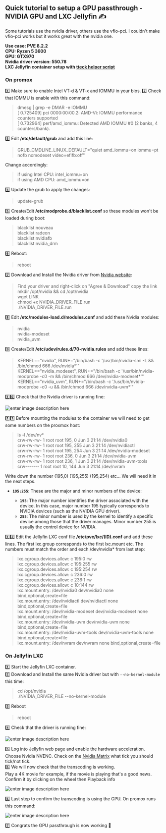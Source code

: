 
## Quick tutorial to setup a GPU passthrough - NVIDIA GPU and LXC Jellyfin ✍️

Some tutorials use the nvidia driver, others use the vfio-pci. I couldn't make vfio-pci works but it works great with the nvidia one.

**Use case: 
PVE 8.2.2  
CPU: Ryzen 5 3600  
GPU: GTX970  
Nvidia driver version: 550.78  
LXC Jellyfin container setup with [tteck helper script](https://helper-scripts.com/scripts)**  

### On promox

:one: Make sure to enable Intel VT-d & VT-x and IOMMU in your bios.
:two: Check that IOMMU is enable with this command:
> dmesg | grep -e DMAR -e IOMMU  
> [    0.725409] pci 0000:00:00.2: AMD-Vi: IOMMU performance counters supported  
[    0.732964] perf/amd_iommu: Detected AMD IOMMU #0 (2 banks, 4 counters/bank).

:three: Edit **/etc/default/grub** and add this line:

>  GRUB_CMDLINE_LINUX_DEFAULT="quiet amd_iommu=on iommu=pt nofb nomodeset video=efifb:off"  

Change accordingly:  
>if using Intel CPU: intel_iommu=on  
>if using AMD CPU: amd_iommu=on  

:four: Update the grub to apply the changes:  
> update-grub

:five: Create/Edit **/etc/modprobe.d/blacklist.conf** so these modules won't be loaded during boot:
> blacklist nouveau  
blacklist radeon  
blacklist nvidiafb  
blacklist nvidia_drm

:six: Reboot:  
> reboot

:seven: Download and Install the Nvidia driver from [Nvidia website](https://www.nvidia.com/Download/index.aspx):
> Find your driver and right-click on "Agree & Download" copy the link  
> mkdir /opt/nvidia && cd /opt/nvidia  
> wget LINK  
> chmod +x NVIDIA_DRIVER_FILE.run  
> ./NVIDIA_DRIVER_FILE.run

:eight: Edit **/etc/modules-load.d/modules.conf** and add these Nvidia modules:
> nvidia  
> nvidia-modeset  
> nvidia_uvm  

:nine: Create/Edit **/etc/udev/rules.d/70-nvidia.rules** and add these lines:  
> KERNEL=="nvidia", RUN+="/bin/bash -c '/usr/bin/nvidia-smi -L && /bin/chmod 666 /dev/nvidia*'"  
> KERNEL=="nvidia_modeset", RUN+="/bin/bash -c '/usr/bin/nvidia-modprobe -c0 -m && /bin/chmod 666 /dev/nvidia-modeset*'"  
> KERNEL=="nvidia_uvm", RUN+="/bin/bash -c '/usr/bin/nvidia-modprobe -c0 -u && /bin/chmod 666 /dev/nvidia-uvm*'"  

:one::zero: Check that the Nvidia driver is running fine:  

![enter image description here](https://i.imgur.com/2RJSwCl.png)

:one::one:  Before mounting the modules to the container we will need to get some numbers on the proxmox host:
> ls -l /dev/nv*  
crw-rw-rw- 1 root root 195,   0 Jun  3 21:14 /dev/nvidia0  
crw-rw-rw- 1 root root 195, 255 Jun  3 21:14 /dev/nvidiactl  
crw-rw-rw- 1 root root 195, 254 Jun  3 21:14 /dev/nvidia-modeset  
crw-rw-rw- 1 root root 236,   0 Jun  3 21:14 /dev/nvidia-uvm  
crw-rw-rw- 1 root root 236,   1 Jun  3 21:14 /dev/nvidia-uvm-tools  
crw------- 1 root root  10, 144 Jun  3 21:14 /dev/nvram  

Write down the number (195,0) (195,255) (195,254) etc... We will need it in the next steps.
-   **`195:255`**: These are the major and minor numbers of the device:
    
    -   **`195`**: The major number identifies the driver associated with the device. In this case, major number 195 typically corresponds to NVIDIA devices (such as the NVIDIA GPU driver).
    -  **`255`**: The minor number is used by the kernel to identify a specific device among those that the driver manages. Minor number 255 is usually the control device for NVIDIA.


:one::two: Edit the Jellyfin LXC conf file **/etc/pve/lxc/(ID).conf** and add these lines. The first lxc.group corresponds to the first lxc.mount etc. 
The numbers must match the order and each /dev/nvidia* from last step:
> lxc.cgroup.devices.allow: c 195:0 rw  
lxc.cgroup.devices.allow: c 195:255 rw  
lxc.cgroup.devices.allow: c 195:254 rw  
lxc.cgroup.devices.allow: c 236:0 rw  
lxc.cgroup.devices.allow: c 236:1 rw  
lxc.cgroup.devices.allow: c 10:144 rw  
lxc.mount.entry: /dev/nvidia0 dev/nvidia0 none bind,optional,create=file  
lxc.mount.entry: /dev/nvidiactl dev/nvidiactl none bind,optional,create=file  
lxc.mount.entry: /dev/nvidia-modeset dev/nvidia-modeset none bind,optional,create=file  
lxc.mount.entry: /dev/nvidia-uvm dev/nvidia-uvm none bind,optional,create=file  
lxc.mount.entry: /dev/nvidia-uvm-tools dev/nvidia-uvm-tools none bind,optional,create=file  
lxc.mount.entry: /dev/nvram dev/nvram none bind,optional,create=file  

### On Jellyfin LXC

:one: Start the Jellyfin LXC container.  
:two: Download and Install the same Nvidia driver but with ``--no-kernel-module`` this time:
> cd /opt/nvidia  
> ./NVIDIA_DRIVER_FILE --no-kernel-module

:three: Reboot
> reboot
> 
:four: Check that the driver is running fine:  

![enter image description here](https://i.imgur.com/okgh4zS.png)

:five: Log into Jellyfin web page and enable the hardware acceleration.
Choose Nvidia NVENC.
Check on the [Nvidia Matrix](https://developer.nvidia.com/video-encode-and-decode-gpu-support-matrix-new) what tick you should tick/not tick.  
:six: We will now check that the transcoding is working.  
Play a 4K movie for example, if the movie is playing that's a good news.  
Confirm it by clicking on the wheel then Playback info  

![enter image description here](https://i.imgur.com/UkS617U.jpeg)

:six: Last step to confirm the transcoding is using the GPU. On promox runs this command:  

![enter image description here](https://i.imgur.com/I6XWs4Q.png)  

:seven: Congrats the GPU passthrough is now working 💪
